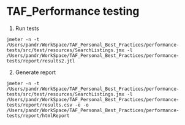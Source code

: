 # TAF_Performance testing 

1. Run tests
   
```jmeter -n -t /Users/pandr/WorkSpace/TAF_Personal_Best_Practices/performance-tests/src/test/resources/SearchListings.jmx -l /Users/pandr/WorkSpace/TAF_Personal_Best_Practices/performance-tests/report/results2.jtl```


2. Generate report

```jmeter -n -t /Users/pandr/WorkSpace/TAF_Personal_Best_Practices/performance-tests/src/test/resources/SearchListings.jmx -l /Users/pandr/WorkSpace/TAF_Personal_Best_Practices/performance-tests/report/results.csv -e -o /Users/pandr/WorkSpace/TAF_Personal_Best_Practices/performance-tests/report/htmlReport```